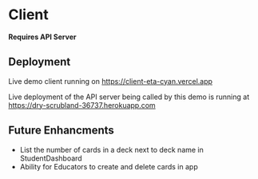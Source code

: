 # Client

**Requires API Server**

## Deployment

Live demo client running on <https://client-eta-cyan.vercel.app>

Live deployment of the API server being called by this demo is running at <https://dry-scrubland-36737.herokuapp.com>

## Future Enhancments

- List the number of cards in a deck next to deck name in StudentDashboard
- Ability for Educators to create and delete cards in app
